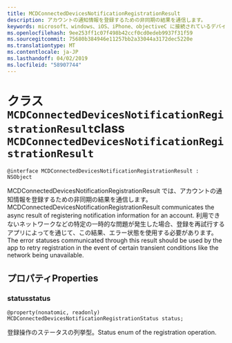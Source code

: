 ```yaml
---
title: MCDConnectedDevicesNotificationRegistrationResult
description: アカウントの通知情報を登録するための非同期の結果を通信します。
keywords: microsoft、windows、iOS、iPhone、objectiveC に接続されているデバイス、プロジェクトのローマ
ms.openlocfilehash: 9ee253ff1c07f498b42ccf0cd0edeb9937f31f59
ms.sourcegitcommit: 75680b384946e11257bb2a33044a3172dec5220e
ms.translationtype: MT
ms.contentlocale: ja-JP
ms.lasthandoff: 04/02/2019
ms.locfileid: "58907744"
---
```

# <a name="class-mcdconnecteddevicesnotificationregistrationresult"></a><span data-ttu-id="fe96a-104">クラス `MCDConnectedDevicesNotificationRegistrationResult`</span><span class="sxs-lookup"><span data-stu-id="fe96a-104">class `MCDConnectedDevicesNotificationRegistrationResult`</span></span> 

```
@interface MCDConnectedDevicesNotificationRegistrationResult : NSObject
```  
<span data-ttu-id="fe96a-105">MCDConnectedDevicesNotificationRegistrationResult では、アカウントの通知情報を登録するための非同期の結果を通信します。</span><span class="sxs-lookup"><span data-stu-id="fe96a-105">MCDConnectedDevicesNotificationRegistrationResult communicates the async result of registering notification information for an account.</span></span> <span data-ttu-id="fe96a-106">利用できないネットワークなどの特定の一時的な問題が発生した場合、登録を再試行するアプリによってを通じて、この結果、エラー状態を使用する必要があります。</span><span class="sxs-lookup"><span data-stu-id="fe96a-106">The error statuses communicated through this result should be used by the app to retry registration in the event of certain transient conditions like the network being unavailable.</span></span>

## <a name="properties"></a><span data-ttu-id="fe96a-107">プロパティ</span><span class="sxs-lookup"><span data-stu-id="fe96a-107">Properties</span></span>

### <a name="status"></a><span data-ttu-id="fe96a-108">status</span><span class="sxs-lookup"><span data-stu-id="fe96a-108">status</span></span>

`@property(nonatomic, readonly) MCDConnectedDevicesNotificationRegistrationStatus status;`

<span data-ttu-id="fe96a-109">登録操作のステータスの列挙型。</span><span class="sxs-lookup"><span data-stu-id="fe96a-109">Status enum of the registration operation.</span></span>